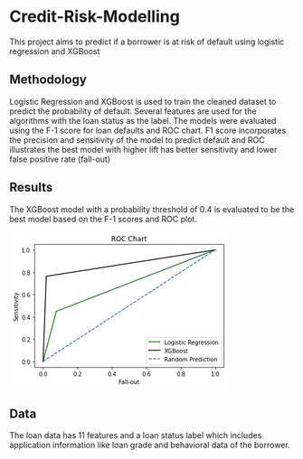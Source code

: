 # Credit-Risk-Modelling
This project aims to predict if a borrower is at risk of default using logistic regression and XGBoost 

## Methodology
Logistic Regression and XGBoost is used to train the cleaned dataset to predict the probability of default. Several features are used for the algorithms with the loan status as the label. The models were evaluated using the F-1 score for loan defaults and ROC chart. 
F1 score incorporates the precision and sensitivity of the model to predict default and ROC illustrates the best model with higher lift has better sensitivity and lower false positive rate (fall-out)

## Results 
The XGBoost model with a probability threshold of 0.4 is evaluated to be the best model based on the F-1 scores and ROC plot.

![ROC](./outputs/ROCchart.png)

## Data
The loan data has 11 features and a loan status label which includes application information like loan grade and behavioral data of the borrower.
